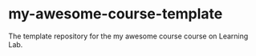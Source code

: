 # my-awesome-course-template
The template repository for the my awesome course course on Learning Lab.
